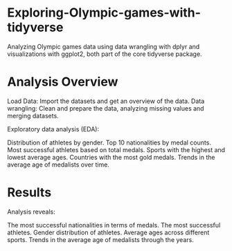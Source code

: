 # Exploring-Olympic-games-with-tidyverse
Analyzing Olympic games data using data wrangling with dplyr and visualizations with ggplot2, both part of the core tidyverse package.

# Analysis Overview
Load Data: Import the datasets and get an overview of the data.
Data wrangling: Clean and prepare the data, analyzing missing values and merging datasets.

Exploratory data analysis (EDA):

Distribution of athletes by gender.
Top 10 nationalities by medal counts.
Most successful athletes based on total medals.
Sports with the highest and lowest average ages.
Countries with the most gold medals.
Trends in the average age of medalists over time.

# Results
Analysis reveals:

The most successful nationalities in terms of medals.
The most successful athletes.
Gender distribution of athletes.
Average ages across different sports.
Trends in the average age of medalists through the years.
